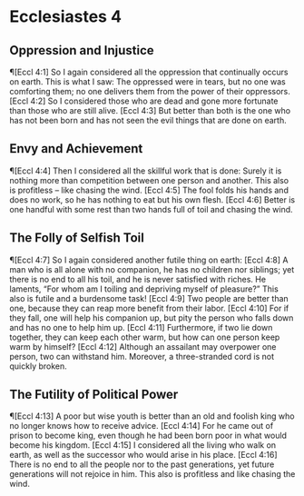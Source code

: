 # Ecclesiastes 4

## Oppression and Injustice
¶[Eccl 4:1] So I again considered all the oppression that continually occurs on earth. This is what I saw: The oppressed were in tears, but no one was comforting them; no one delivers them from the power of their oppressors.
[Eccl 4:2] So I considered those who are dead and gone more fortunate than those who are still alive.
[Eccl 4:3] But better than both is the one who has not been born and has not seen the evil things that are done on earth.

## Envy and Achievement
¶[Eccl 4:4] Then I considered all the skillful work that is done: Surely it is nothing more than competition between one person and another. This also is profitless – like chasing the wind.
[Eccl 4:5] The fool folds his hands and does no work, so he has nothing to eat but his own flesh.
[Eccl 4:6] Better is one handful with some rest than two hands full of toil and chasing the wind.

## The Folly of Selfish Toil
¶[Eccl 4:7] So I again considered another futile thing on earth:
[Eccl 4:8] A man who is all alone with no companion, he has no children nor siblings; yet there is no end to all his toil, and he is never satisfied with riches. He laments, “For whom am I toiling and depriving myself of pleasure?” This also is futile and a burdensome task!
[Eccl 4:9] Two people are better than one, because they can reap more benefit from their labor.
[Eccl 4:10] For if they fall, one will help his companion up, but pity the person who falls down and has no one to help him up.
[Eccl 4:11] Furthermore, if two lie down together, they can keep each other warm, but how can one person keep warm by himself?
[Eccl 4:12] Although an assailant may overpower one person, two can withstand him. Moreover, a three-stranded cord is not quickly broken.

## The Futility of Political Power
¶[Eccl 4:13] A poor but wise youth is better than an old and foolish king who no longer knows how to receive advice.
[Eccl 4:14] For he came out of prison to become king, even though he had been born poor in what would become his kingdom.
[Eccl 4:15] I considered all the living who walk on earth, as well as the successor who would arise in his place.
[Eccl 4:16] There is no end to all the people nor to the past generations, yet future generations will not rejoice in him. This also is profitless and like chasing the wind.
